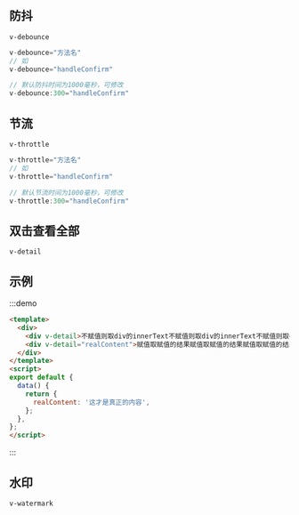 <!--
 * @Author: 李韬
 * @Date: 2022-09-20 17:52:22
 * @LastEditors: 李韬
 * @LastEditTime: 2022-11-22 09:17:37
-->
## 防抖
`v-debounce`
```js
v-debounce="方法名"
// 如
v-debounce="handleConfirm"

// 默认防抖时间为1000毫秒，可修改
v-debounce:300="handleConfirm"
```
## 节流
`v-throttle`
```js
v-throttle="方法名"
// 如
v-throttle="handleConfirm"

// 默认节流时间为1000毫秒，可修改
v-throttle:300="handleConfirm"
```

## 双击查看全部
`v-detail`
## 示例
:::demo 
```html
<template>
  <div>
    <div v-detail>不赋值则取div的innerText不赋值则取div的innerText不赋值则取div的innerText不赋值则取div的innerText不赋值则取div的innerText不赋值则取div的innerText</div>
    <div v-detail="realContent">赋值取赋值的结果赋值取赋值的结果赋值取赋值的结果赋值取赋值的结果赋值取赋值的结果赋值取赋值的结果赋值取赋值的结果赋值取赋值的结果</div>
  </div>
</template>
<script>
export default {
  data() {
    return {
      realContent: '这才是真正的内容',
    };
  },
};
</script>
```
:::

## 水印
`v-watermark`